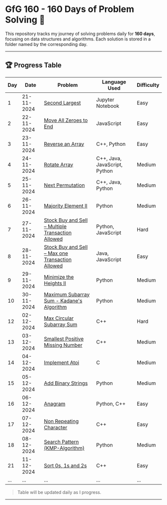 # GfG 160 - 160 Days of Problem Solving 🎯

This repository tracks my journey of solving problems daily for **160 days**, focusing on data structures and algorithms. Each solution is stored in a folder named by the corresponding day.

---

## 🏆 Progress Table  

| Day | Date       | Problem                                                    | Language Used                     | Difficulty    |
|-----|------------|------------------------------------------------------------|-----------------------------------|---------------|
| 1   | 21-11-2024 | [Second Largest](day1/)                                    | Jupyter Notebook                  | Easy          |
| 2   | 22-11-2024 | [Move All Zeroes to End](day2/)                            | JavaScript                        | Easy          |
| 3   | 23-11-2024 | [Reverse an Array](day3/)                                  | C++, Python                       | Easy          |
| 4   | 24-11-2024 | [Rotate Array](day4/)                                      | C++, Java, JavaScript, Python     | Medium        |
| 5   | 25-11-2024 | [Next Permutation](day5/)                                  | C++, Java, Python                 | Medium        |
| 6   | 26-11-2024 | [Majority Element II](day6/)                               | Python                            | Medium        |
| 7   | 27-11-2024 | [Stock Buy and Sell – Multiple Transaction Allowed](day7/) | Python, JavaScript                | Hard          |
| 8   | 28-11-2024 | [Stock Buy and Sell – Max one Transaction Allowed](day8/)  | Java, JavaScript                  | Easy          |
| 9   | 29-11-2024 | [Minimize the Heights II](day9/)                           | Python                            | Medium        |
| 10  | 30-11-2024 | [Maximum Subarray Sum - Kadane's Algorithm](day10/)        | Python                            | Medium        |
| 12  | 02-12-2024 | [Max Circular Subarray Sum](day12/)                        | C++                               | Hard          |
| 13  | 03-12-2024 | [Smallest Positive Missing Number](day13/)                 | C++                               | Medium        |
| 14  | 04-12-2024 | [Implement Atoi](day14/)                                   | C                                 | Medium        |
| 15  | 05-12-2024 | [Add Binary Strings](day15/)                               | Python                            | Medium        |
| 16  | 06-12-2024 | [Anagram](day16/)                                          | Python, C++                       | Easy          |
| 17  | 07-12-2024 | [Non Repeating Character](day17/)                          | C++                               | Easy          |
| 18  | 08-12-2024 | [Search Pattern (KMP-Algorithm)](day18/)                   | Python                            | Medium        |
| 21  | 11-12-2024 | [Sort 0s, 1s and 2s](day21/)                               | C++                               | Easy          |
| ... | ...        | ...                                                        | ...                               | ...           |

> Table will be updated daily as I progress.

---
